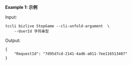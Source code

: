 **Example 1: 示例**



Input: 

```
tccli bizlive StopGame --cli-unfold-argument  \
    --UserId 字符串型
```

Output: 
```
{
    "RequestId": "7d95d7cd-2141-4ad6-a011-7ee116513407"
}
```

